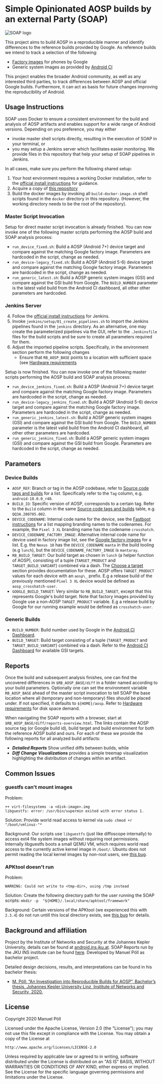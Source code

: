 
# Simple Opinionated AOSP builds by an external Party (SOAP)

![SOAP logo](branding/soap-icon-v2.svg "SOAP logo")

This project aims to build AOSP in a reproducible manner and identify differences to the reference builds provided by Google. As reference builds we intend to track a selection of the following:
* [Factory images](https://developers.google.com/android/images) for phones by Google
* Generic system images as provided by [Android CI](https://ci.android.com)

This project enables the broader Android community, as well as any interested third parties, to track differences between AOSP and official Google builds. Furthermore, it can act as basis for future changes improving the reproducibility of Android.

## Usage Instructions

SOAP uses Docker to ensure a consistent environment for the build and analysis of AOSP artifacts and enables support for a wide range of Android versions. Depending on you preference, you may either
* invoke master shell scripts directly, resulting in the execution of SOAP in your terminal, or
* you may setup a Jenkins server which facilitates easier monitoring. We provide files in this repository that help your setup of SOAP pipelines in Jenkins.

In all cases, make sure you perform the following shared setup:

1. Your host environment requires a working Docker installation, refer to the [official install instructions](https://docs.docker.com/engine/install/) for guidance.
2. Acquire a copy of [this repository](https://github.com/mobilesec/reproducible-builds-aosp)
3. Build the docker images by invoking all `build-docker-image.sh` shell scripts found in the `docker` directory in this repository. (However, the working directory needs to be the root of the repository).

### Master Script Invocation

Setup for direct master script invocation is already finished. You can now invoke one of the following master scripts performing the AOSP build and SOAP analysis process:

- `run_device_fixed.sh`: Build a AOSP (Android 7+) device target and compare against the matching Google factory image. Parameters are hardcoded in the script, change as needed.
- `run_device-legacy_fixed.sh`: Build a AOSP (Android 5-6) device target and compare against the matching Google factory image. Parameters are hardcoded in the script, change as needed.
- `run_generic_latest.sh`: Build a AOSP generic system images (GSI) and compare against the GSI build from Google. The `BUILD_NUMBER` parameter is the latest valid build from the Android CI dashboard, all other other parameters are hardcoded.

### Jenkins Server

4. Follow the [official install instructions](https://www.jenkins.io/doc/book/installing/#debianubuntu) for Jenkins.
5. Invoke `jenkins/setup/01_create_pipelines.sh` to import the Jenkins pipelines found in the `jenkins` directory. As an alternative, one may create the parameterized pipelines via the GUI, refer to the `.Jenkinsfile` files for the build scripts and be sure to create all parameters required for them.
6. Adjust the imported pipeline scripts. Specifically, in the environment section perform the following changes
   - Ensure that `RB_AOSP_BASE` points to a location with sufficient space (see [Hardware requirements](https://source.android.com/setup/build/requirements\#hardware-requirements)

Setup is now finished. You can now invoke one of the following master scripts performing the AOSP build and SOAP analysis process:

- `run_device_jenkins_fixed.sh`: Build a AOSP (Android 7+) device target and compare against the matching Google factory image. Parameters are hardcoded in the script, change as needed.
- `run_device-legacy_jenkins_fixed.sh`: Build a AOSP (Android 5-6) device target and compare against the matching Google factory image. Parameters are hardcoded in the script, change as needed.
- `run_generic_jenkins_latest.sh`: Build a AOSP generic system images (GSI) and compare against the GSI build from Google. The `BUILD_NUMBER` parameter is the latest valid build from the Android CI dashboard, all other other parameters are hardcoded.
- `run_generic_jenkins_fixed.sh`: Build a AOSP generic system images (GSI) and compare against the GSI build from Google. Parameters are hardcoded in the script, change as needed.

## Parameters

### Device Builds

- `AOSP_REF`: Branch or tag in the AOSP codebase, refer to [Source code tags and builds](https://source.android.com/setup/start/build-numbers\#source-code-tags-and-builds) for a list. Specifically refer to the `Tag` column, e.g. `android-10.0.0_r40`.
- `BUILD_ID`: Specific version of AOSP, corresponds to a certain tag. Refer to the `Build` column in the same [Source code tags and builds](https://source.android.com/setup/start/build-numbers\#source-code-tags-and-builds) table, e.g. `QQ3A.200705.002`.
- `DEVICE_CODENAME`: Internal code name for the device, see the [Fastboot instructions](https://source.android.com/setup/build/running\#booting-into-fastboot-mode) for a list mapping branding names to the codenames. For example, the `Pixel 3 XL` branding name has the codename `crosshatch`.
- `DEVICE_CODENAME_FACTORY_IMAGE`: Alternative internal code name for device used in factory image list, see the [Google factory images](https://developers.google.com/android/images) for a list. E.g. the `Nexus 10` has the `DEVICE_CODENAME` `manta` in the build tooling (e.g `lunch`), but the `DEVICE_CODENAME_FACTORY_IMAGE` is `mantaray`.
- `RB_BUILD_TARGET`: Our build target as chosen in `lunch` (a helper function of AOSP), consisting of a tuple (`TARGET_PRODUCT` and `TARGET_BUILD_VARIANT`) combined via a dash. The [Choose a target](https://source.android.com/setup/build/building\#choose-a-target) section provides documentation for these. AOSP offers `TARGET_PRODUCT` values for each device with an `aosp\_` prefix. E.g a release build of the previously mentioned `Pixel 3 XL` device would be defined as `aosp_crosshatch-user`.
- `GOOGLE_BUILD_TARGET`: Very similar to `RB_BUILD_TARGET`, except that this represents Google's build target. Note that factory images provided by Google use a non-AOSP `TARGET_PRODUCT` variable. E.g a release build by Google for our running example would be defined as `crosshatch-user`.

### Generic Builds

- `BUILD_NUMBER`: Build number used by Google in the [Android CI Dashboard](https://ci.android.com).
- `BUILD_TARGET`: Build target consisting of a tuple (`TARGET_PRODUCT` and `TARGET_BUILD_VARIANT`) combined via a dash. Refer to the [Android CI Dashboard](https://ci.android.com) for available GSI targets.

## Reports

Once the build and subsequent analysis finishes, one can find the uncovered differences in `$RB_AOSP_BASE/diff` in a folder named according to your build parameters. Optionally one can set the environment variable `RB_AOSP_BASE` ahead of the master script invocation to tell SOAP the base location where all (temporary and non-temporary) files should be placed under. If not specified, it defaults to `${HOME}/aosp`. Refer to [Hardware requirements](https://source.android.com/setup/build/requirements\#hardware-requirements) for disk space demand.

When navigating the SOAP reports with a browser, start at `$RB_AOSP_BASE/diff/reports-overview.html`. The links contain the AOSP source tag (or Google build id), build target and build environment for both the reference AOSP build and ours. For each of these we provide the following reports for all analyzed build artifacts:

- ***Detailed Reports*** Show unified diffs between builds, while
- ***Diff Change Visualizations*** provides a simple treemap visualization highlighting the distribution of changes within an artifact.

## Common Issues

### guestfs can't mount images

Problem:
```
++ virt-filesystems -a <disk-image>.img
libguestfs: error: /usr/bin/supermin exited with error status 1.
```

Solution:
Provide world read access to kernel via `sudo chmod +r "/boot/vmlinuz-"*`

Background:
Our scripts use `libguestfs` (just like diffoscope internally) to access ext4 file system images without requiring root permissions. Internally libguestfs boots a small QEMU VM, which requires world read access to the currently active kernel image in `/boot/`. Ubuntu does not permit reading the local kernel images by non-root users, see [this bug](https://bugs.launchpad.net/ubuntu/+source/libguestfs/+bug/1673431). 

### APKtool doesn't run

Problem:
```
WARNING: Could not write to <tmp-dir>, using /tmp instead
```

Solution:
Create the following directory path for the user running the SOAP scripts: `mkdir -p  "${HOME}/.local/share/apktool/framework"`

Background:
Certain versions of the APKtool (we experienced this with `2.3.4`) do not run untill this local directory exists, see [this bug](https://github.com/iBotPeaches/Apktool/issues/2048) for details.

## Background and affiliation

Project by the Institute of Networks and Security at the Johannes Kepler University, details can be found at [android.ins.jku.at](https://android.ins.jku.at/reproducible-builds/). SOAP Reports run by the JKU INS institute can be found [here](https://android.ins.jku.at/soap/report-overview.html). Developed by Manuel Pöll as bachelor project.

Detailed design decisions, results, and interpretations can be found in his bachelor thesis:
- [M. Pöll: “An Investigation into Reproducible Builds for AOSP”, Bachelor’s thesis, Johannes Kepler University Linz, Institute of Networks and Security, 2020.](https://github.com/mobilesec/reproducible-builds-aosp/raw/master/background-work/An-Investigation-Into-Reproducible-Builds-for-AOSP.pdf)

## License

Copyright 2020 Manuel Pöll

Licensed under the Apache License, Version 2.0 (the "License");
you may not use this file except in compliance with the License.
You may obtain a copy of the License at

    http://www.apache.org/licenses/LICENSE-2.0

Unless required by applicable law or agreed to in writing, software
distributed under the License is distributed on an "AS IS" BASIS,
WITHOUT WARRANTIES OR CONDITIONS OF ANY KIND, either express or implied.
See the License for the specific language governing permissions and
limitations under the License.
